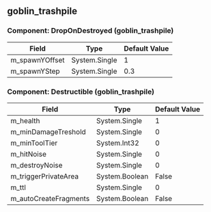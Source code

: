 ## goblin_trashpile

### Component: DropOnDestroyed (goblin_trashpile)

|Field|Type|Default Value|
|---|---|---|
|m_spawnYOffset|System.Single|1|
|m_spawnYStep|System.Single|0.3|

### Component: Destructible (goblin_trashpile)

|Field|Type|Default Value|
|---|---|---|
|m_health|System.Single|1|
|m_minDamageTreshold|System.Single|0|
|m_minToolTier|System.Int32|0|
|m_hitNoise|System.Single|0|
|m_destroyNoise|System.Single|0|
|m_triggerPrivateArea|System.Boolean|False|
|m_ttl|System.Single|0|
|m_autoCreateFragments|System.Boolean|False|

